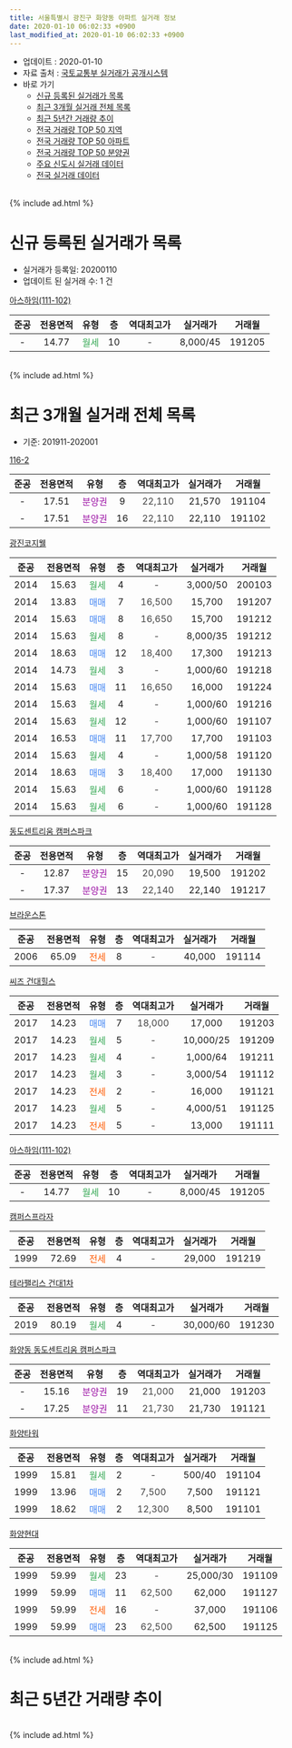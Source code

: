 ```yaml
---
title: 서울특별시 광진구 화양동 아파트 실거래 정보
date: 2020-01-10 06:02:33 +0900
last_modified_at: 2020-01-10 06:02:33 +0900
---
```


* 업데이트 : 2020-01-10
* 자료 출처 : [국토교통부 실거래가 공개시스템](http://rt.molit.go.kr)
* 바로 가기
    * [신규 등록된 실거래가 목록](#신규-등록된-실거래가-목록)
    * [최근 3개월 실거래 전체 목록](#최근-3개월-실거래-전체-목록)
    * [최근 5년간 거래량 추이](#최근-5년간-거래량-추이)
    * [전국 거래량 TOP 50 지역](https://inasie.github.io/apt-trade-info/최근-3개월-전국에서-가장-거래가-많이-발생한-지역)
    * [전국 거래량 TOP 50 아파트](https://inasie.github.io/apt-trade-info/최근-3개월-전국에서-가장-거래가-많이-발생한-아파트)
    * [전국 거래량 TOP 50 분양권](https://inasie.github.io/apt-trade-info/최근-3개월-전국에서-가장-거래가-많이-발생한-분양권)
    * [주요 신도시 실거래 데이터](https://inasie.github.io/apt-trade-info/주요-신도시)
    * [전국 실거래 데이터](https://inasie.github.io/apt-trade-info/전국)
<br>
{% include ad.html %}
<br>

# 신규 등록된 실거래가 목록
* 실거래가 등록일: 20200110
* 업데이트 된 실거래 수: 1 건


[아스하임(111-102)](https://search.naver.com/search.naver?query=%EC%84%9C%EC%9A%B8%ED%8A%B9%EB%B3%84%EC%8B%9C+%EA%B4%91%EC%A7%84%EA%B5%AC+%ED%99%94%EC%96%91%EB%8F%99+%EC%95%84%EC%8A%A4%ED%95%98%EC%9E%84%28111-102%29)

|준공|전용면적|유형|층|역대최고가|실거래가|거래월|
|:---:|:---:|:---:|:---:|:---:|:---:|:---:|
|-|14.77|<span style="color:#34a853">월세</span>|10|<span style="color:#444444">-</span>|8,000/45|191205|


<br>
{% include ad.html %}
<br>

# 최근 3개월 실거래 전체 목록
* 기준: 201911-202001


[116-2](https://search.naver.com/search.naver?query=%EC%84%9C%EC%9A%B8%ED%8A%B9%EB%B3%84%EC%8B%9C+%EA%B4%91%EC%A7%84%EA%B5%AC+%ED%99%94%EC%96%91%EB%8F%99+116-2)

|준공|전용면적|유형|층|역대최고가|실거래가|거래월|
|:---:|:---:|:---:|:---:|:---:|:---:|:---:|
|-|17.51|<span style="color:#9C11A5">분양권</span>|9|<span style="color:#444444">22,110</span>|21,570|191104|
|-|17.51|<span style="color:#9C11A5">분양권</span>|16|<span style="color:#444444">22,110</span>|22,110|191102|

[광진코지웰](https://search.naver.com/search.naver?query=%EC%84%9C%EC%9A%B8%ED%8A%B9%EB%B3%84%EC%8B%9C+%EA%B4%91%EC%A7%84%EA%B5%AC+%ED%99%94%EC%96%91%EB%8F%99+%EA%B4%91%EC%A7%84%EC%BD%94%EC%A7%80%EC%9B%B0)

|준공|전용면적|유형|층|역대최고가|실거래가|거래월|
|:---:|:---:|:---:|:---:|:---:|:---:|:---:|
|2014|15.63|<span style="color:#34a853">월세</span>|4|<span style="color:#444444">-</span>|3,000/50|200103|
|2014|13.83|<span style="color:#4285f3">매매</span>|7|<span style="color:#444444">16,500</span>|15,700|191207|
|2014|15.63|<span style="color:#4285f3">매매</span>|8|<span style="color:#444444">16,650</span>|15,700|191212|
|2014|15.63|<span style="color:#34a853">월세</span>|8|<span style="color:#444444">-</span>|8,000/35|191212|
|2014|18.63|<span style="color:#4285f3">매매</span>|12|<span style="color:#444444">18,400</span>|17,300|191213|
|2014|14.73|<span style="color:#34a853">월세</span>|3|<span style="color:#444444">-</span>|1,000/60|191218|
|2014|15.63|<span style="color:#4285f3">매매</span>|11|<span style="color:#444444">16,650</span>|16,000|191224|
|2014|15.63|<span style="color:#34a853">월세</span>|4|<span style="color:#444444">-</span>|1,000/60|191216|
|2014|15.63|<span style="color:#34a853">월세</span>|12|<span style="color:#444444">-</span>|1,000/60|191107|
|2014|16.53|<span style="color:#4285f3">매매</span>|11|<span style="color:#444444">17,700</span>|17,700|191103|
|2014|15.63|<span style="color:#34a853">월세</span>|4|<span style="color:#444444">-</span>|1,000/58|191120|
|2014|18.63|<span style="color:#4285f3">매매</span>|3|<span style="color:#444444">18,400</span>|17,000|191130|
|2014|15.63|<span style="color:#34a853">월세</span>|6|<span style="color:#444444">-</span>|1,000/60|191128|
|2014|15.63|<span style="color:#34a853">월세</span>|6|<span style="color:#444444">-</span>|1,000/60|191128|

[동도센트리움 캠퍼스파크](https://search.naver.com/search.naver?query=%EC%84%9C%EC%9A%B8%ED%8A%B9%EB%B3%84%EC%8B%9C+%EA%B4%91%EC%A7%84%EA%B5%AC+%ED%99%94%EC%96%91%EB%8F%99+%EB%8F%99%EB%8F%84%EC%84%BC%ED%8A%B8%EB%A6%AC%EC%9B%80+%EC%BA%A0%ED%8D%BC%EC%8A%A4%ED%8C%8C%ED%81%AC)

|준공|전용면적|유형|층|역대최고가|실거래가|거래월|
|:---:|:---:|:---:|:---:|:---:|:---:|:---:|
|-|12.87|<span style="color:#9C11A5">분양권</span>|15|<span style="color:#444444">20,090</span>|19,500|191202|
|-|17.37|<span style="color:#9C11A5">분양권</span>|13|<span style="color:#444444">22,140</span>|22,140|191217|

[브라운스톤](https://search.naver.com/search.naver?query=%EC%84%9C%EC%9A%B8%ED%8A%B9%EB%B3%84%EC%8B%9C+%EA%B4%91%EC%A7%84%EA%B5%AC+%ED%99%94%EC%96%91%EB%8F%99+%EB%B8%8C%EB%9D%BC%EC%9A%B4%EC%8A%A4%ED%86%A4)

|준공|전용면적|유형|층|역대최고가|실거래가|거래월|
|:---:|:---:|:---:|:---:|:---:|:---:|:---:|
|2006|65.09|<span style="color:#ff5a00">전세</span>|8|<span style="color:#444444">-</span>|40,000|191114|

[씨즈 건대힐스](https://search.naver.com/search.naver?query=%EC%84%9C%EC%9A%B8%ED%8A%B9%EB%B3%84%EC%8B%9C+%EA%B4%91%EC%A7%84%EA%B5%AC+%ED%99%94%EC%96%91%EB%8F%99+%EC%94%A8%EC%A6%88+%EA%B1%B4%EB%8C%80%ED%9E%90%EC%8A%A4)

|준공|전용면적|유형|층|역대최고가|실거래가|거래월|
|:---:|:---:|:---:|:---:|:---:|:---:|:---:|
|2017|14.23|<span style="color:#4285f3">매매</span>|7|<span style="color:#444444">18,000</span>|17,000|191203|
|2017|14.23|<span style="color:#34a853">월세</span>|5|<span style="color:#444444">-</span>|10,000/25|191209|
|2017|14.23|<span style="color:#34a853">월세</span>|4|<span style="color:#444444">-</span>|1,000/64|191211|
|2017|14.23|<span style="color:#34a853">월세</span>|3|<span style="color:#444444">-</span>|3,000/54|191112|
|2017|14.23|<span style="color:#ff5a00">전세</span>|2|<span style="color:#444444">-</span>|16,000|191121|
|2017|14.23|<span style="color:#34a853">월세</span>|5|<span style="color:#444444">-</span>|4,000/51|191125|
|2017|14.23|<span style="color:#ff5a00">전세</span>|5|<span style="color:#444444">-</span>|13,000|191111|

[아스하임(111-102)](https://search.naver.com/search.naver?query=%EC%84%9C%EC%9A%B8%ED%8A%B9%EB%B3%84%EC%8B%9C+%EA%B4%91%EC%A7%84%EA%B5%AC+%ED%99%94%EC%96%91%EB%8F%99+%EC%95%84%EC%8A%A4%ED%95%98%EC%9E%84%28111-102%29)

|준공|전용면적|유형|층|역대최고가|실거래가|거래월|
|:---:|:---:|:---:|:---:|:---:|:---:|:---:|
|-|14.77|<span style="color:#34a853">월세</span>|10|<span style="color:#444444">-</span>|8,000/45|191205|

[캠퍼스프라자](https://search.naver.com/search.naver?query=%EC%84%9C%EC%9A%B8%ED%8A%B9%EB%B3%84%EC%8B%9C+%EA%B4%91%EC%A7%84%EA%B5%AC+%ED%99%94%EC%96%91%EB%8F%99+%EC%BA%A0%ED%8D%BC%EC%8A%A4%ED%94%84%EB%9D%BC%EC%9E%90)

|준공|전용면적|유형|층|역대최고가|실거래가|거래월|
|:---:|:---:|:---:|:---:|:---:|:---:|:---:|
|1999|72.69|<span style="color:#ff5a00">전세</span>|4|<span style="color:#444444">-</span>|29,000|191219|

[테라팰리스 건대1차](https://search.naver.com/search.naver?query=%EC%84%9C%EC%9A%B8%ED%8A%B9%EB%B3%84%EC%8B%9C+%EA%B4%91%EC%A7%84%EA%B5%AC+%ED%99%94%EC%96%91%EB%8F%99+%ED%85%8C%EB%9D%BC%ED%8C%B0%EB%A6%AC%EC%8A%A4+%EA%B1%B4%EB%8C%801%EC%B0%A8)

|준공|전용면적|유형|층|역대최고가|실거래가|거래월|
|:---:|:---:|:---:|:---:|:---:|:---:|:---:|
|2019|80.19|<span style="color:#34a853">월세</span>|4|<span style="color:#444444">-</span>|30,000/60|191230|

[화양동 동도센트리움 캠퍼스파크](https://search.naver.com/search.naver?query=%EC%84%9C%EC%9A%B8%ED%8A%B9%EB%B3%84%EC%8B%9C+%EA%B4%91%EC%A7%84%EA%B5%AC+%ED%99%94%EC%96%91%EB%8F%99+%ED%99%94%EC%96%91%EB%8F%99+%EB%8F%99%EB%8F%84%EC%84%BC%ED%8A%B8%EB%A6%AC%EC%9B%80+%EC%BA%A0%ED%8D%BC%EC%8A%A4%ED%8C%8C%ED%81%AC)

|준공|전용면적|유형|층|역대최고가|실거래가|거래월|
|:---:|:---:|:---:|:---:|:---:|:---:|:---:|
|-|15.16|<span style="color:#9C11A5">분양권</span>|19|<span style="color:#444444">21,000</span>|21,000|191203|
|-|17.25|<span style="color:#9C11A5">분양권</span>|11|<span style="color:#444444">21,730</span>|21,730|191121|

[화양타워](https://search.naver.com/search.naver?query=%EC%84%9C%EC%9A%B8%ED%8A%B9%EB%B3%84%EC%8B%9C+%EA%B4%91%EC%A7%84%EA%B5%AC+%ED%99%94%EC%96%91%EB%8F%99+%ED%99%94%EC%96%91%ED%83%80%EC%9B%8C)

|준공|전용면적|유형|층|역대최고가|실거래가|거래월|
|:---:|:---:|:---:|:---:|:---:|:---:|:---:|
|1999|15.81|<span style="color:#34a853">월세</span>|2|<span style="color:#444444">-</span>|500/40|191104|
|1999|13.96|<span style="color:#4285f3">매매</span>|2|<span style="color:#444444">7,500</span>|7,500|191121|
|1999|18.62|<span style="color:#4285f3">매매</span>|2|<span style="color:#444444">12,300</span>|8,500|191101|

[화양현대](https://search.naver.com/search.naver?query=%EC%84%9C%EC%9A%B8%ED%8A%B9%EB%B3%84%EC%8B%9C+%EA%B4%91%EC%A7%84%EA%B5%AC+%ED%99%94%EC%96%91%EB%8F%99+%ED%99%94%EC%96%91%ED%98%84%EB%8C%80)

|준공|전용면적|유형|층|역대최고가|실거래가|거래월|
|:---:|:---:|:---:|:---:|:---:|:---:|:---:|
|1999|59.99|<span style="color:#34a853">월세</span>|23|<span style="color:#444444">-</span>|25,000/30|191109|
|1999|59.99|<span style="color:#4285f3">매매</span>|11|<span style="color:#444444">62,500</span>|62,000|191127|
|1999|59.99|<span style="color:#ff5a00">전세</span>|16|<span style="color:#444444">-</span>|37,000|191106|
|1999|59.99|<span style="color:#4285f3">매매</span>|23|<span style="color:#444444">62,500</span>|62,500|191125|


<br>
{% include ad.html %}
<br>

# 최근 5년간 거래량 추이


<div style="width:100%;">
    <canvas id="deal_progress" height="200"></canvas>
</div>

<script>
new Chart(document.getElementById("deal_progress"), {
    type: 'line',
    data: {
        labels: ['201501','201502','201503','201504','201505','201506','201507','201508','201509','201510','201511','201512','201601','201602','201603','201604','201605','201606','201607','201608','201609','201610','201611','201612','201701','201702','201703','201704','201705','201706','201707','201708','201709','201710','201711','201712','201801','201802','201803','201804','201805','201806','201807','201808','201809','201810','201811','201812','201901','201902','201903','201904','201905','201906','201907','201908','201909','201910','201911','201912','202001'],
        datasets: [{
            label: '매매',
            pointRadius: 1,
            data: [10, 4, 8, 3, 3, 5, 7, 3, 5, 6, 8, 4, 7, 6, 5, 3, 9, 10, 2, 9, 5, 9, 2, 4, 2, 4, 2, 2, 6, 10, 4, 3, 2, 6, 12, 6, 10, 5, 6, 2, 1, 2, 7, 7, 5, 3, 6, 8, 2, 3, 5, 14, 8, 7, 7, 14, 9, 13, 9, 8, 0],
            borderColor: "rgba(255, 201, 14, 1)",
            backgroundColor: "rgba(255, 201, 14, 0.5)",
            fill: false,
            lineTension: 0
        },{
            label: '전월세',
            pointRadius: 1,
            data: [11, 9, 5, 3, 0, 5, 7, 4, 4, 5, 8, 13, 20, 9, 6, 3, 6, 5, 3, 4, 2, 4, 7, 8, 11, 11, 3, 5, 6, 4, 7, 11, 5, 11, 16, 9, 17, 10, 4, 0, 1, 2, 2, 2, 2, 3, 4, 13, 20, 10, 3, 6, 3, 8, 6, 11, 6, 12, 12, 8, 1],
            borderColor: "rgba(0, 141, 185, 1)",
            backgroundColor: "rgba(0, 141, 185, 0.5)",
            fill: false,
            lineTension: 0
        }
        ]
    },
    options: {
        responsive: true,
        title: {
            display: false
        },
        tooltips: {
            mode: 'index',
            intersect: false
        },
        hover: {
            mode: 'nearest',
            intersect: true
        },
        scales: {
            xAxes: [{
                display: true,
                scaleLabel: {
                    display: true,
                    labelString: '년/월'
                }
            }],
            yAxes: [{
                display: true,
                ticks: {
                    suggestedMin: 0,
                },
                scaleLabel: {
                    display: true,
                    labelString: '실거래 수'
                }
            }]
        }
    }
});

</script>


<br>
{% include ad.html %}
<br>

